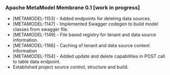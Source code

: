 ### Apache MetaModel Membrane 0.1 [work in progress]

* [METAMODEL-1153] - Added endpoints for deleting data sources.
* [METAMODEL-1147] - Implemented Swagger codegen to build model classes from swagger file.
* [METAMODEL-1149] - File based registry for tenant and data source information.
* [METAMODEL-1166] - Caching of tenant and data source context information
* [METAMODEL-1154] - Added update and delete capabilities in POST call to table data endpoint.
* Established project source control, structure and build.
